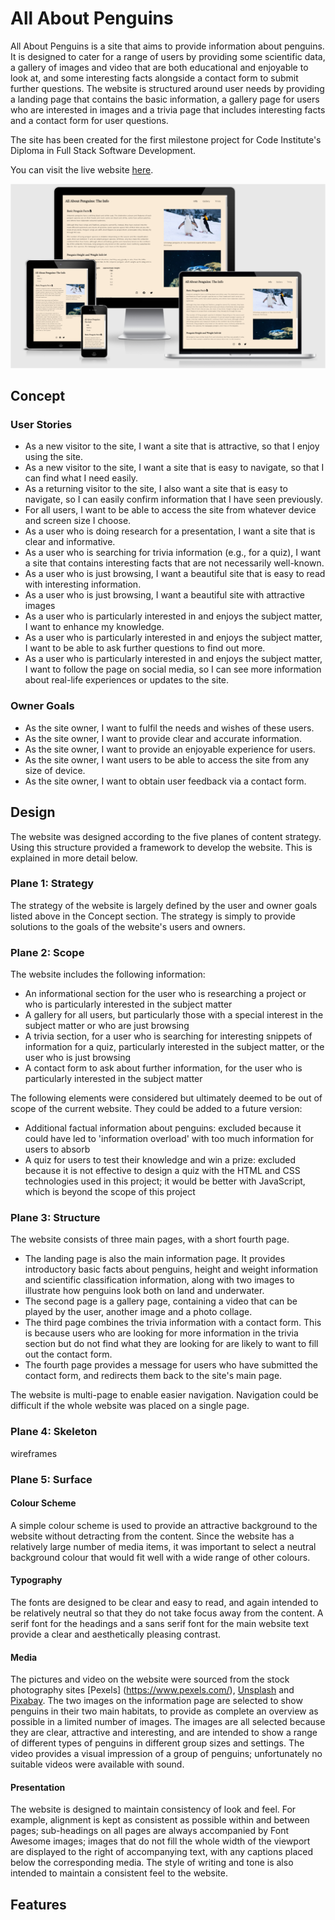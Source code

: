 # All About Penguins

All About Penguins is a site that aims to provide information about penguins. It is designed to cater for a range of users by providing some scientific data, a gallery of images and video that are both educational and enjoyable to look at, and some interesting facts alongside a contact form to submit further questions. The website is structured around user needs by providing a landing page that contains the basic information, a gallery page for users who are interested in images and a trivia page that includes interesting facts and a contact form for user questions.

The site has been created for the first milestone project for Code Institute's Diploma in Full Stack Software Development.

You can visit the live website [here](https://frankiesanjana.github.io/all-about-penguins/).

<img src="readme-images/responsive.png" alt="Four screens showing the website's appearance on different sized screens">

## Concept

### User Stories

- As a new visitor to the site, I want a site that is attractive, so that I enjoy using the site.
- As a new visitor to the site, I want a site that is easy to navigate, so that I can find what I need easily.
- As a returning visitor to the site, I also want a site that is easy to navigate, so I can easily confirm information that I have seen previously.
- For all users, I want to be able to access the site from whatever device and screen size I choose.
- As a user who is doing research for a presentation, I want a site that is clear and informative.
- As a user who is searching for trivia information (e.g., for a quiz), I want a site that contains interesting facts that are not necessarily well-known.
- As a user who is just browsing, I want a beautiful site that is easy to read with interesting information.
- As a user who is just browsing, I want a beautiful site with attractive images
- As a user who is particularly interested in and enjoys the subject matter, I want to enhance my knowledge.
- As a user who is particularly interested in and enjoys the subject matter, I want to be able to ask further questions to find out more.
- As a user who is particularly interested in and enjoys the subject matter, I want to follow the page on social media, so I can see more information about real-life experiences or updates to the site.

### Owner Goals

- As the site owner, I want to fulfil the needs and wishes of these users.
- As the site owner, I want to provide clear and accurate information.
- As the site owner, I want to provide an enjoyable experience for users.
- As the site owner, I want users to be able to access the site from any size of device.
- As the site owner, I want to obtain user feedback via a contact form.

## Design

The website was designed according to the five planes of content strategy. Using this structure provided a framework to develop the website. This is explained in more detail below.

### Plane 1: Strategy

The strategy of the website is largely defined by the user and owner goals listed above in the Concept section. The strategy is simply to provide solutions to the goals of the website's users and owners.

### Plane 2: Scope

The website includes the following information:
- An informational section for the user who is researching a project or who is particularly interested in the subject matter
- A gallery for all users, but particularly those with a special interest in the subject matter or who are just browsing
- A trivia section, for a user who is searching for interesting snippets of information for a quiz, particularly interested in the subject matter, or the user who is just browsing
- A contact form to ask about further information, for the user who is particularly interested in the subject matter

The following elements were considered but ultimately deemed to be out of scope of the current website. They could be added to a future version:
- Additional factual information about penguins: excluded because it could have led to 'information overload' with too much information for users to absorb
- A quiz for users to test their knowledge and win a prize: excluded because it is not effective to design a quiz with the HTML and CSS technologies used in this project; it would be better with JavaScript, which is beyond the scope of this project

### Plane 3: Structure

The website consists of three main pages, with a short fourth page.
- The landing page is also the main information page. It provides introductory basic facts about penguins, height and weight information and scientific classification information, along with two images to illustrate how penguins look both on land and underwater.
- The second page is a gallery page, containing a video that can be played by the user, another image and a photo collage.
- The third page combines the trivia information with a contact form. This is because users who are looking for more information in the trivia section but do not find what they are looking for are likely to want to fill out the contact form.
- The fourth page provides a message for users who have submitted the contact form, and redirects them back to the site's main page.

The website is multi-page to enable easier navigation. Navigation could be difficult if the whole website was placed on a single page.

### Plane 4: Skeleton

wireframes 

### Plane 5: Surface

#### Colour Scheme

A simple colour scheme is used to provide an attractive background to the website without detracting from the content. Since the website has a relatively large number of media items, it was important to select a neutral background colour that would fit well with a wide range of other colours.

#### Typography

The fonts are designed to be clear and easy to read, and again intended to be relatively neutral so that they do not take focus away from the content. A serif font for the headings and a sans serif font for the main website text provide a clear and aesthetically pleasing contrast.

#### Media

The pictures and video on the website were sourced from the stock photography sites [Pexels] (https://www.pexels.com/), [Unsplash](https://unsplash.com/) and [Pixabay](https://pixabay.com/). The two images on the information page are selected to show penguins in their two main habitats, to provide as complete an overview as possible in a limited number of images. The images are all selected because they are clear, attractive and interesting, and are intended to show a range of different types of penguins in different group sizes and settings. The video provides a visual impression of a group of penguins; unfortunately no suitable videos were available with sound.

#### Presentation

The website is designed to maintain consistency of look and feel. For example, alignment is kept as consistent as possible within and between pages; sub-headings on all pages are always accompanied by Font Awesome images; images that do not fill the whole width of the viewport are displayed to the right of accompanying text, with any captions placed below the corresponding media. The style of writing and tone is also intended to maintain a consistent feel to the website.

## Features

